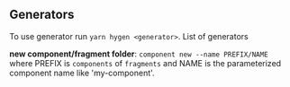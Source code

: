 ## Generators

To use generator run `yarn hygen <generator>`. List of generators

**new component/fragment folder**: `component new --name PREFIX/NAME` where PREFIX is `components` of `fragments` and NAME is the parameterized component name like 'my-component'.
